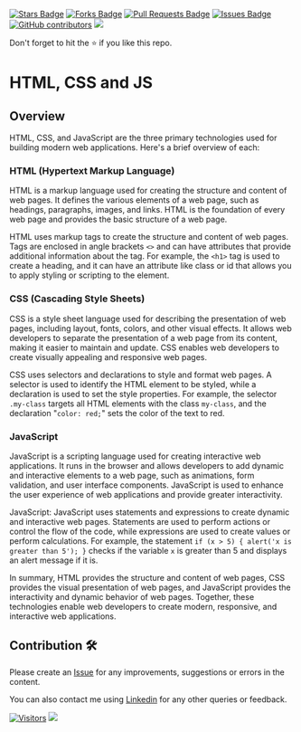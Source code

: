 <a href="https://github.com/drshahizan/learn-php/stargazers"><img src="https://img.shields.io/github/stars/drshahizan/learn-php" alt="Stars Badge"/></a>
<a href="https://github.com/drshahizan/learn-php/network/members"><img src="https://img.shields.io/github/forks/drshahizan/learn-php" alt="Forks Badge"/></a>
<a href="https://github.com/drshahizan/learn-php/pulls"><img src="https://img.shields.io/github/issues-pr/drshahizan/learn-php" alt="Pull Requests Badge"/></a>
<a href="https://github.com/drshahizan/learn-php/issues"><img src="https://img.shields.io/github/issues/drshahizan/learn-php" alt="Issues Badge"/></a>
<a href="https://github.com/drshahizan/learn-php/graphs/contributors"><img alt="GitHub contributors" src="https://img.shields.io/github/contributors/drshahizan/learn-php?color=2b9348"></a>
![](https://visitor-badge.glitch.me/badge?page_id=drshahizan/learn-php)

Don't forget to hit the :star: if you like this repo.

# HTML, CSS and JS

## Overview
HTML, CSS, and JavaScript are the three primary technologies used for building modern web applications. Here's a brief overview of each:

### HTML (Hypertext Markup Language)
HTML is a markup language used for creating the structure and content of web pages. It defines the various elements of a web page, such as headings, paragraphs, images, and links. HTML is the foundation of every web page and provides the basic structure of a web page.

HTML uses markup tags to create the structure and content of web pages. Tags are enclosed in angle brackets `<>` and can have attributes that provide additional information about the tag. For example, the `<h1>` tag is used to create a heading, and it can have an attribute like class or id that allows you to apply styling or scripting to the element.

### CSS (Cascading Style Sheets)
CSS is a style sheet language used for describing the presentation of web pages, including layout, fonts, colors, and other visual effects. It allows web developers to separate the presentation of a web page from its content, making it easier to maintain and update. CSS enables web developers to create visually appealing and responsive web pages.

CSS uses selectors and declarations to style and format web pages. A selector is used to identify the HTML element to be styled, while a declaration is used to set the style properties. For example, the selector `.my-class` targets all HTML elements with the class `my-class`, and the declaration "`color: red;`" sets the color of the text to red.

### JavaScript
JavaScript is a scripting language used for creating interactive web applications. It runs in the browser and allows developers to add dynamic and interactive elements to a web page, such as animations, form validation, and user interface components. JavaScript is used to enhance the user experience of web applications and provide greater interactivity.

JavaScript: JavaScript uses statements and expressions to create dynamic and interactive web pages. Statements are used to perform actions or control the flow of the code, while expressions are used to create values or perform calculations. For example, the statement `if (x > 5) { alert('x is greater than 5'); }` checks if the variable `x` is greater than 5 and displays an alert message if it is.

In summary, HTML provides the structure and content of web pages, CSS provides the visual presentation of web pages, and JavaScript provides the interactivity and dynamic behavior of web pages. Together, these technologies enable web developers to create modern, responsive, and interactive web applications.



  
## Contribution 🛠️
Please create an [Issue](https://github.com/drshahizan/learn-php/issues) for any improvements, suggestions or errors in the content.

You can also contact me using [Linkedin](https://www.linkedin.com/in/drshahizan/) for any other queries or feedback.

[![Visitors](https://api.visitorbadge.io/api/visitors?path=https%3A%2F%2Fgithub.com%2Fdrshahizan&labelColor=%23697689&countColor=%23555555&style=plastic)](https://visitorbadge.io/status?path=https%3A%2F%2Fgithub.com%2Fdrshahizan)
![](https://hit.yhype.me/github/profile?user_id=81284918)

